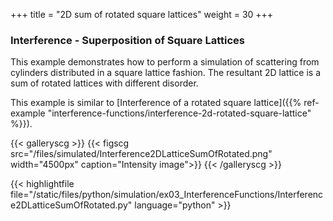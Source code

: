 +++
title = "2D sum of rotated square lattices"
weight = 30
+++

### Interference - Superposition of Square Lattices

This example demonstrates how to perform a simulation of scattering from cylinders distributed in a square lattice fashion. The resultant 2D lattice is a sum of rotated lattices with different disorder.

This example is similar to [Interference of a rotated square lattice]({{% ref-example "interference-functions/interference-2d-rotated-square-lattice" %}}).

{{< galleryscg >}}
{{< figscg src="/files/simulated/Interference2DLatticeSumOfRotated.png" width="4500px" caption="Intensity image">}}
{{< /galleryscg >}}

{{< highlightfile file="/static/files/python/simulation/ex03_InterferenceFunctions/Interference2DLatticeSumOfRotated.py" language="python" >}}
